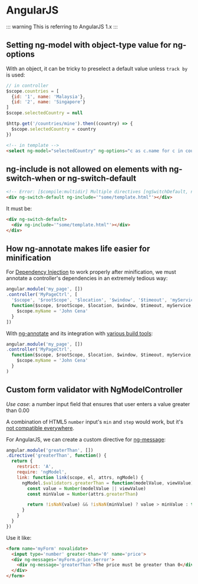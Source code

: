 # AngularJS

::: warning
This is referring to AngularJS 1.x
:::

## Setting ng-model with object-type value for ng-options

With an object, it can be tricky to preselect a default value unless `track by` is used:

```js
// in controller
$scope.countries = [
  {id: '1', name: 'Malaysia'},
  {id: '2', name: 'Singapore'}
]
$scope.selectedCountry = null

$http.get('/countries/mine').then((country) => {
  $scope.selectedCountry = country
})
```

```html
<!-- in template -->
<select ng-model="selectedCountry" ng-options="c as c.name for c in countries track by c.id"></select>
```

## ng-include is not allowed on elements with ng-switch-when or ng-switch-default

```html
<!-- Error: [$compile:multidir] Multiple directives [ngSwitchDefault, ngInclude] asking for transclusion -->
<div ng-switch-default ng-include='"some/template.html"'></div>
```

It must be:

```html
<div ng-switch-default>
  <div ng-include='"some/template.html"'></div>
</div>
```

## How ng-annotate makes life easier for minification

For [Dependency Injection](https://code.angularjs.org/1.5.7/docs/guide/di) to work properly after minification, we must annotate a controller's dependencies in an extremely tedious way:

```js
angular.module('my_page', [])
.controller('MyPageCtrl', [
  '$scope', '$rootScope', '$location', '$window', '$timeout', 'myService', 'yourService', 'anyService',
  function($scope, $rootScope, $location, $window, $timeout, myService, yourService, anyService) {
    $scope.myName = 'John Cena'
  }
])
```

With [ng-annotate](https://github.com/olov/ng-annotate) and its integration with [various build tools](https://github.com/olov/ng-annotate#tools-support):

```js
angular.module('my_page', [])
.controller('MyPageCtrl',
  function($scope, $rootScope, $location, $window, $timeout, myService, yourService, anyService) {
    $scope.myName = 'John Cena'
  }
)
```

## Custom form validator with NgModelController

*Use case*: a number input field that ensures that user enters a value greater than 0.00

A combination of HTML5 `number` input's `min` and `step` would work, but it's [not compatible everywhere](https://stackoverflow.com/questions/19011861/is-there-a-float-input-type-in-html5).

For AngularJS, we can create a custom directive for [ng-message](https://code.angularjs.org/1.5.11/docs/api/ngMessages/directive/ngMessage):

```js
angular.module('greaterThan', [])
.directive('greaterThan', function() {
  return {
    restrict: 'A',
    require: 'ngModel',
    link: function link(scope, el, attrs, ngModel) {
      ngModel.$validators.greaterThan = function(modelValue, viewValue) {
        const value = Number(modelValue || viewValue)
        const minValue = Number(attrs.greaterThan)

        return !isNaN(value) && !isNaN(minValue) ? value > minValue : true
      }
    }
  }
})
```

Use it like:

```html
<form name='myForm' novalidate>
  <input type='number' greater-than='0' name='price'>
  <div ng-messages='myForm.price.$error'>
    <div ng-message='greaterThan'>The price must be greater than 0</div>
  </div>
</form>
```
